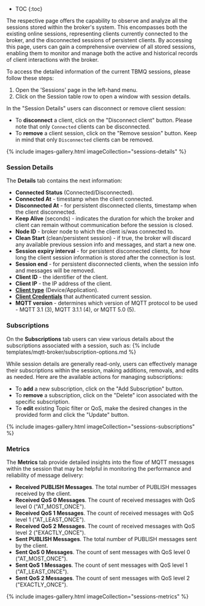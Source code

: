 
* TOC
{:toc}

The respective page offers the capability to observe and analyze all the sessions stored within the broker's system. 
This encompasses both the existing online sessions, representing clients currently connected to the broker, and the disconnected sessions of persistent clients. 
By accessing this page, users can gain a comprehensive overview of all stored sessions, enabling them to monitor and 
manage both the active and historical records of client interactions with the broker.

To access the detailed information of the current TBMQ sessions, please follow these steps:

1. Open the 'Sessions' page in the left-hand menu.
2. Click on the Session table row to open a window with session details.

In the "Session Details" users can disconnect or remove client session:
* To **disconnect** a client, click on the "Disconnect client" button. Please note that only `Connected` clients can be disconnected.
* To **remove** a client session, click on the "Remove session" button. Keep in mind that only `Disconnected` clients can be removed.

{% include images-gallery.html imageCollection="sessions-details" %}

### Session Details

The **Details** tab contains the next information: 
   * **Connected Status** (Connected/Disconnected).
   * **Connected At** - timestamp when the client connected.
   * **Disconnected At** - for persistent disconnected clients, timestamp when the client disconnected.
   * **Keep Alive** (seconds) - indicates the duration for which the broker and client can remain without communication before the session is closed.
   * **Node ID** - broker node to which the client is/was connected to.
   * **Clean Start** (clean/persistent session) - if true, the broker will discard any available previous session info and messages, and start a new one.
   * **Session expiry interval** - for persistent disconnected clients, for how long the client session information is stored after the connection is lost.
   * **Session end** - for persistent disconnected clients, when the session info and messages will be removed.
   * **Client ID** - the identifier of the client.
   * **Client IP** - the IP address of the client.
   * [**Client type**](/docs/mqtt-broker/user-guide/mqtt-client-type) (Device/Application).
   * [**Client Credentials**](/docs/mqtt-broker/user-guide/ui/mqtt-client-credentials/) that authenticated current session.
   * **MQTT version** - determines which version of MQTT protocol to be used - MQTT 3.1 (3), MQTT 3.1.1 (4), or MQTT 5.0 (5).

### Subscriptions

On the **Subscriptions** tab users can view various details about the subscriptions associated with a session, such as:
{% include templates/mqtt-broker/subscription-options.md %}

While session details are generally read-only, users can effectively manage their subscriptions within the session, making additions, removals, and edits as needed. 
Here are the available actions for managing subscriptions:
* To **add** a new subscription, click on the "Add Subscription" button. 
* To **remove** a subscription, click on the "Delete" icon associated with the specific subscription. 
* To **edit** existing Topic filter or QoS, make the desired changes in the provided form and click the "Update" button.

{% include images-gallery.html imageCollection="sessions-subscriptions" %}

### Metrics

The **Metrics** tab provide detailed insights into the flow of MQTT messages within the session that may be helpful in monitoring the performance and reliability of message delivery:
* **Received PUBLISH Messages**. The total number of PUBLISH messages received by the client.
* **Received QoS 0 Messages**. The count of received messages with QoS level 0 ("AT_MOST_ONCE").
* **Received QoS 1 Messages**. The count of received messages with QoS level 1 ("AT_LEAST_ONCE").
* **Received QoS 2 Messages**. The count of received messages with QoS level 2 ("EXACTLY_ONCE").
* **Sent PUBLISH Messages**. The total number of PUBLISH messages sent by the client.
* **Sent QoS 0 Messages**. The count of sent messages with QoS level 0 ("AT_MOST_ONCE").
* **Sent QoS 1 Messages**. The count of sent messages with QoS level 1 ("AT_LEAST_ONCE").
* **Sent QoS 2 Messages**. The count of sent messages with QoS level 2 ("EXACTLY_ONCE").

{% include images-gallery.html imageCollection="sessions-metrics" %}

